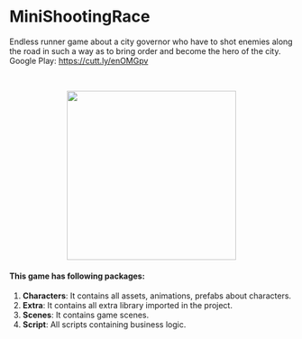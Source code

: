 # MiniShootingRace

Endless runner game about a city governor who have to shot enemies along the road in such a way as to bring order and become the hero of the city.
<br>
Google Play: https://cutt.ly/enOMGpv

<br>
<p align="center">
  <img src="readme/herorun.gif" width="300">
</p>

#### This game has following packages:
1. **Characters**: It contains all assets, animations, prefabs about characters.
2. **Extra**: It contains all extra library imported in the project.
3. **Scenes**: It contains game scenes.
4. **Script**: All scripts containing business logic.
